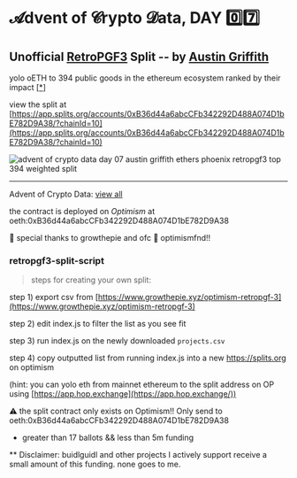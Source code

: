 # 𝓐dvent of 𝓒rypto 𝓓ata, DAY 0️⃣7️⃣

## Unofficial [RetroPGF3](https://community.optimism.io/docs/governance/retropgf-3/) Split -- by [Austin Griffith](https://twitter.com/austingriffith)

yolo oETH to 394 public goods in the ethereum ecosystem ranked by their impact [[*](https://www.growthepie.xyz/optimism-retropgf-3)]

view the split at [https://app.splits.org/accounts/0xB36d44a6abcCFb342292D488A074D1bE782D9A38/?chainId=10](https://app.splits.org/accounts/0xB36d44a6abcCFb342292D488A074D1bE782D9A38/?chainId=10)

![advent of crypto data day 07 austin griffith ethers phoenix retropgf3 top 394 weighted split](https://github.com/austintgriffith/retropgf3-split-script/assets/2653167/adb54188-90bd-4e45-a304-e40bddfb0b96)

---

Advent of Crypto Data: [view all](https://paradigmxyz.github.io/advent-of-crypto-data/)

the contract is deployed on *Optimism* at oeth:0xB36d44a6abcCFb342292D488A074D1bE782D9A38

🫡 special thanks to growthepie and ofc 🔴 optimismfnd!!


### retropgf3-split-script

> steps for creating your own split: 

step 1) export csv from [https://www.growthepie.xyz/optimism-retropgf-3](https://www.growthepie.xyz/optimism-retropgf-3)

step 2) edit index.js to filter the list as you see fit

step 3) run index.js on the newly downloaded `projects.csv`

step 4) copy outputted list from running index.js into a new https://splits.org on optimism 

(hint:  you can yolo eth from mainnet ethereum to the split address on OP using [https://app.hop.exchange](https://app.hop.exchange/))


⚠️ the split contract only exists on Optimism!! Only send to oeth:0xB36d44a6abcCFb342292D488A074D1bE782D9A38



* greater than 17 ballots && less than 5m funding 

** Disclaimer: buidlguidl and other projects I actively support receive a small amount of this funding. none goes to me. 
